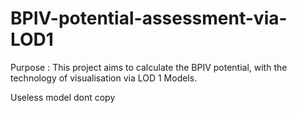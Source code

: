 # BPIV-potential-assessment-via-LOD1

Purpose : This project aims to calculate the BPIV potential, with the technology of visualisation via LOD 1 Models.

Useless model dont copy 
